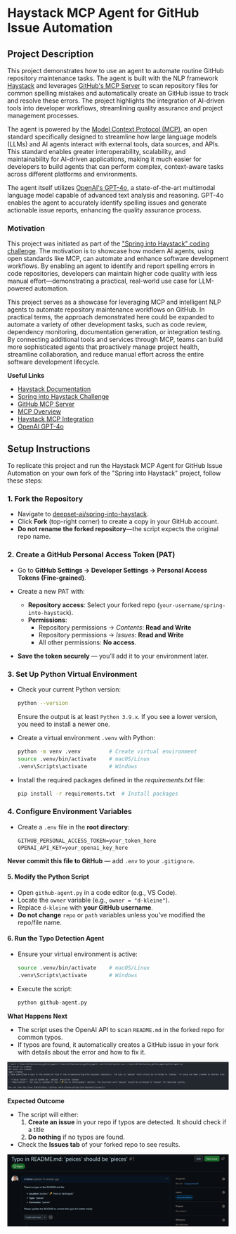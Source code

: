 # Haystack MCP Agent for GitHub Issue Automation

## Project Description

This project demonstrates how to use an agent to automate routine GitHub repository maintenance tasks. The agent is built with the NLP framework [Haystack](https://haystack.deepset.ai) and leverages [GitHub's MCP Server](https://github.com/github/github-mcp-server) to scan repository files for common spelling mistakes and automatically create an GitHub issue to track and resolve these errors. The project highlights the integration of AI-driven tools into developer workflows, streamlining quality assurance and project management processes.

The agent is powered by the [Model Context Protocol (MCP)](https://www.anthropic.com/news/model-context-protocol), an open standard specifically designed to streamline how large language models (LLMs) and AI agents interact with external tools, data sources, and APIs. This standard enables greater interoperability, scalability, and maintainability for AI-driven applications, making it much easier for developers to build agents that can perform complex, context-aware tasks across different platforms and environments.

The agent itself utilizes [OpenAI's GPT-4o](https://openai.com/index/hello-gpt-4o/), a state-of-the-art multimodal language model capable of advanced text analysis and reasoning. GPT-4o enables the agent to accurately identify spelling issues and generate actionable issue reports, enhancing the quality assurance process.

### Motivation

This project was initiated as part of the ["Spring into Haystack" coding challenge](https://github.com/deepset-ai/spring-into-haystack). The motivation is to showcase how modern AI agents, using open standards like MCP, can automate and enhance software development workflows. By enabling an agent to identify and report spelling errors in code repositories, developers can maintain higher code quality with less manual effort—demonstrating a practical, real-world use case for LLM-powered automation.

This project serves as a showcase for leveraging MCP and intelligent NLP agents to automate repository maintenance workflows on GitHub. In practical terms, the approach demonstrated here could be expanded to automate a variety of other development tasks, such as code review, dependency monitoring, documentation generation, or integration testing. By connecting additional tools and services through MCP, teams can build more sophisticated agents that proactively manage project health, streamline collaboration, and reduce manual effort across the entire software development lifecycle.

**Useful Links**
- [Haystack Documentation](https://haystack.deepset.ai)
- [Spring into Haystack Challenge](https://github.com/deepset-ai/spring-into-haystack)
- [GitHub MCP Server](https://github.com/github/github-mcp-server)
- [MCP Overview](https://www.anthropic.com/news/model-context-protocol)
- [Haystack MCP Integration](https://haystack.deepset.ai/integrations/mcp)
- [OpenAI GPT-4o](https://openai.com/index/hello-gpt-4o/)

## Setup Instructions

To replicate this project and run the Haystack MCP Agent for GitHub Issue Automation on your own fork of the "Spring into Haystack" project, follow these steps:

### 1. Fork the Repository  
- Navigate to [deepset-ai/spring-into-haystack](https://github.com/deepset-ai/spring-into-haystack).  
- Click **Fork** (top-right corner) to create a copy in your GitHub account.  
- **Do not rename the forked repository**—the script expects the original repo name.  

### 2. Create a GitHub Personal Access Token (PAT)  
- Go to **GitHub Settings → Developer Settings → Personal Access Tokens (Fine-grained)**.  
- Create a new PAT with:  
  - **Repository access**: Select your forked repo (`your-username/spring-into-haystack`).  
  - **Permissions**:  
    - Repository permissions → *Contents*: **Read and Write**
    - Repository permissions → *Issues*: **Read and Write**
    - All other permissions: **No access**.

- **Save the token securely** — you’ll add it to your environment later.  

### 3. Set Up Python Virtual Environment
- Check your current Python version:

  ```bash
  python --version
  ```

  Ensure the output is at least `Python 3.9.x`. If you see a lower version, you need to install a newer one.

- Create a virtual environment `.venv` with Python:

  ```bash
  python -m venv .venv         # Create virtual environment
  source .venv/bin/activate    # macOS/Linux
  .venv\Scripts\activate       # Windows
  ```

- Install the required packages defined in the *requirements.txt* file:

  ```bash
  pip install -r requirements.txt  # Install packages
  ```

### 4. Configure Environment Variables  
- Create a `.env` file in the **root directory**:

  ```env
  GITHUB_PERSONAL_ACCESS_TOKEN=your_token_here
  OPENAI_API_KEY=your_openai_key_here
  ```

**Never commit this file to GitHub** — add `.env` to your `.gitignore`.  

#### 5. Modify the Python Script  
- Open `github-agent.py` in a code editor (e.g., VS Code).  
- Locate the `owner` variable (e.g., `owner = "d-kleine"`).  
- Replace `d-kleine` with **your GitHub username**.  
- **Do not change** `repo` or `path` variables unless you’ve modified the repo/file name.  

#### 6. Run the Typo Detection Agent  
- Ensure your virtual environment is active:

  ```bash
  source .venv/bin/activate    # macOS/Linux
  .venv\Scripts\activate       # Windows
  ```

- Execute the script:  

  ```bash
  python github-agent.py
  ```

**What Happens Next**  
- The script uses the OpenAI API to scan `README.md` in the forked repo for common typos.
- If typos are found, it automatically creates a GitHub issue in your fork with details about the error and how to fix it.

![Shell Script](./screenshots/shell_script.png)

**Expected Outcome** 
- The script will either:  
  1. **Create an issue** in your repo if typos are detected. It should check if a title
  2. **Do nothing** if no typos are found.  
- Check the **Issues tab** of your forked repo to see results.

![GH Issue](./screenshots/github_issue.png)